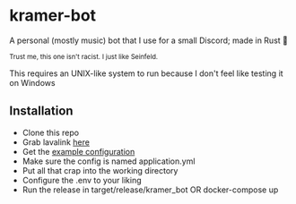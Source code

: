 # kramer-bot
A personal (mostly music) bot that I use for a small Discord; made in Rust 🦀

<sup>Trust me, this one isn't racist. I just like Seinfeld.</sup>

This requires an UNIX-like system to run because I don't feel like testing it on Windows
## Installation

 - Clone this repo
 - Grab lavalink [here](https://github.com/freyacodes/Lavalink)
 - Get the [example configuration](https://github.com/freyacodes/Lavalink/blob/master/LavalinkServer/application.yml.example)
 - Make sure the config is named application.yml
 - Put all that crap into the working directory
 - Configure the .env to your liking
 -	Run the release in target/release/kramer_bot OR docker-compose up

